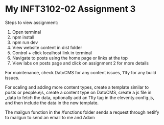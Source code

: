 # My INFT3102-02 Assignment 3


Steps to view assignment:
1. Open terminal
2. npm install
3. npm run dev
4. View website content in dist folder
5. Control + click localhost link in terminal
6. Navigate to posts using the home page or links at the top
7. View labs on posts page and click on assignment 2 for more details

For maintenance, check DatoCMS for any content issues, 11ty for any build issues.

For scaling and adding more content types, create a template similar to posts or people.ejs, create a content type on DatoCMS, create a js file in _data to fetch the data, optionally add an 11ty tag in the eleventy.config.js, and then include the data in the new template. 

The mailgun function in the /functions folder sends a request through netilfy to mailgun to send an email to me and Adam 